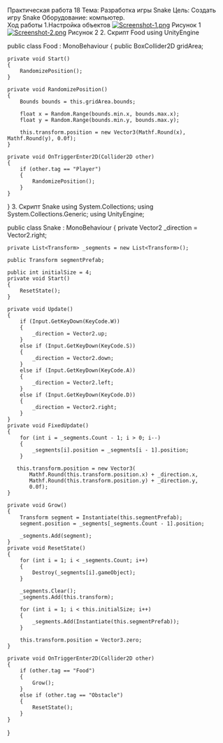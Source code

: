 Практическая работа 18
Тема: Разработка игры Snake 
Цель: Создать игру Snake
Оборудование: компьютер.  
Ход работы
1.Настройка объектов
[![Screenshot-1.png](https://i.postimg.cc/tC6qzNGL/Screenshot-1.png)](https://postimg.cc/KRZhGLzN)
Рисунок 1
 [![Screenshot-2.png](https://i.postimg.cc/KcwcLswP/Screenshot-2.png)](https://postimg.cc/qgcdHQkq)
Рисунок 2
2. Скрипт Food
using UnityEngine

public class Food : MonoBehaviour
{
    public BoxCollider2D gridArea;

    private void Start()
    {
        RandomizePosition();
    }

    private void RandomizePosition()
    {
        Bounds bounds = this.gridArea.bounds;

        float x = Random.Range(bounds.min.x, bounds.max.x);
        float y = Random.Range(bounds.min.y, bounds.max.y);

        this.transform.position = new Vector3(Mathf.Round(x), Mathf.Round(y), 0.0f);
    }

    private void OnTriggerEnter2D(Collider2D other)
    {
        if (other.tag == "Player")
        {
            RandomizePosition();
        }
    }
}
3. Скрипт Snake
using System.Collections;
using System.Collections.Generic;
using UnityEngine;

public class Snake : MonoBehaviour
{
    private Vector2 _direction = Vector2.right;

    private List<Transform> _segments = new List<Transform>();

    public Transform segmentPrefab;

    public int initialSize = 4;
    private void Start()
    {
        ResetState();
    }

    private void Update()
    {
        if (Input.GetKeyDown(KeyCode.W))
        {
            _direction = Vector2.up;
        }
        else if (Input.GetKeyDown(KeyCode.S))
        {
            _direction = Vector2.down;
        }
        else if (Input.GetKeyDown(KeyCode.A))
        {
            _direction = Vector2.left;
        }
        else if (Input.GetKeyDown(KeyCode.D))
        {
            _direction = Vector2.right;
        }
    }
    private void FixedUpdate()
    {
        for (int i = _segments.Count - 1; i > 0; i--)
        {
            _segments[i].position = _segments[i - 1].position;
        }

       this.transform.position = new Vector3(
           Mathf.Round(this.transform.position.x) + _direction.x,
           Mathf.Round(this.transform.position.y) + _direction.y,
           0.0f);
    }

    private void Grow()
    {
        Transform segment = Instantiate(this.segmentPrefab);
        segment.position = _segments[_segments.Count - 1].position;

        _segments.Add(segment);
    }
    private void ResetState()
    {
        for (int i = 1; i < _segments.Count; i++)
        {
            Destroy(_segments[i].gameObject);
        }

        _segments.Clear();
        _segments.Add(this.transform);

        for (int i = 1; i < this.initialSize; i++)
        {
            _segments.Add(Instantiate(this.segmentPrefab));
        }

        this.transform.position = Vector3.zero;
    }

    private void OnTriggerEnter2D(Collider2D other)
    {
        if (other.tag == "Food")
        {
            Grow();
        }
        else if (other.tag == "Obstacle")
        {
            ResetState();
        }
    }
}


